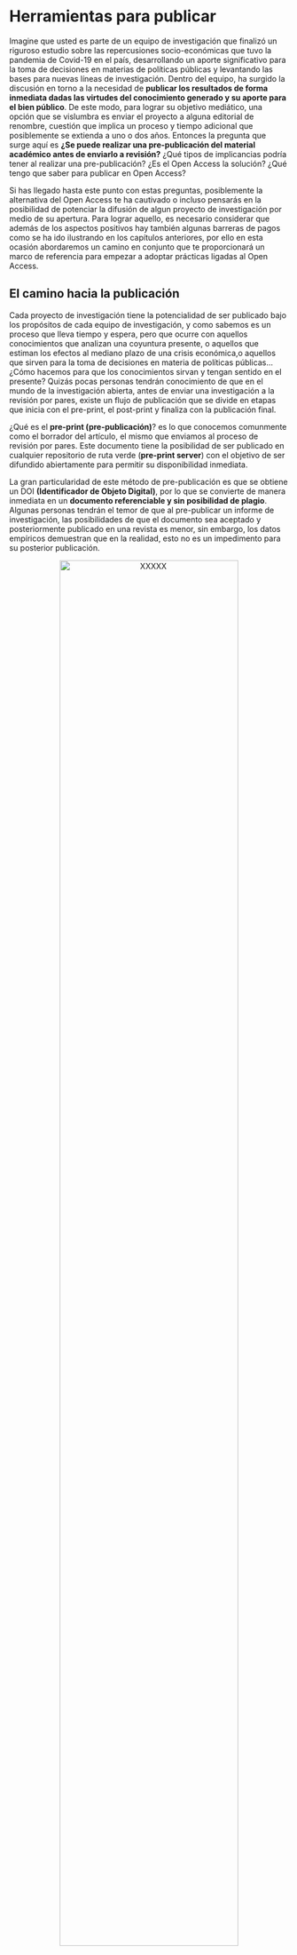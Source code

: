# Herramientas para publicar

Imagine que usted es parte de un equipo de investigación que finalizó un riguroso estudio sobre las repercusiones socio-económicas que tuvo la pandemia de Covid-19 en el país, desarrollando un aporte significativo para la toma de decisiones en materias de políticas públicas y levantando las bases para nuevas líneas de investigación. Dentro del equipo, ha surgido la discusión en torno a la necesidad de **publicar los resultados de forma inmediata dadas las virtudes del conocimiento generado y su aporte para el bien público**. De este modo, para lograr su objetivo mediático, una opción que se vislumbra es enviar el proyecto a alguna editorial de renombre, cuestión que implica un proceso y tiempo adicional que posiblemente se extienda a uno o dos años. Entonces la pregunta que surge aquí es **¿Se puede realizar una pre-publicación del material académico antes de enviarlo a revisión?** ¿Qué tipos de implicancias podría tener al realizar una pre-publicación? ¿Es el Open Access la solución? ¿Qué tengo que saber para publicar en Open Access?

Si has llegado hasta este punto con estas preguntas, posiblemente la alternativa del Open Access te ha cautivado o incluso pensarás en la posibilidad de potenciar la difusión de algun proyecto de investigación por medio de su apertura. Para lograr aquello, es necesario considerar que además de los aspectos positivos hay también algunas barreras de pagos como se ha ido ilustrando en los capítulos anteriores, por ello en esta ocasión abordaremos un camino en conjunto que te proporcionará un marco de referencia para empezar a adoptar prácticas ligadas al Open Access.

## El camino hacia la publicación

Cada proyecto de investigación tiene la potencialidad de ser publicado bajo los propósitos de cada equipo de investigación, y como sabemos es un proceso que lleva tiempo y espera, pero que ocurre con aquellos conocimientos que analizan una coyuntura presente, o aquellos que estiman los efectos al mediano plazo de una crisis económica,o aquellos que sirven para la toma de decisiones en materia de políticas públicas... ¿Cómo hacemos para que los conocimientos sirvan y tengan sentido en el presente? Quizás pocas personas tendrán conocimiento de que en el mundo de la investigación abierta, antes de enviar una investigación a la revisión por pares, existe un flujo de publicación que se divide en etapas que inicia con el pre-print, el post-print y finaliza con la publicación final.

¿Qué es el **pre-print (pre-publicación)**? es lo que conocemos comunmente como el borrador del artículo, el mismo que enviamos al proceso de revisión por pares. Este documento tiene la posibilidad de ser publicado en cualquier repositorio de ruta verde (**pre-print server**) con el objetivo de ser difundido abiertamente para permitir su disponibilidad inmediata.

La gran particularidad de este método de pre-publicación es que se obtiene un DOI **(Identificador de Objeto Digital)**, por lo que se convierte de manera inmediata en un **documento referenciable y sin posibilidad de plagio**. Algunas personas tendrán el temor de que al pre-publicar un informe de investigación, las posibilidades de que el documento sea aceptado y posteriormente publicado en una revista es menor, sin embargo, los datos empíricos demuestran que en la realidad, esto no es un impedimento para su posterior publicación.

<div class="figure" style="text-align: center">
<img src="https://www.natureindex.com/news-blog/image/5c47a21e4ccf11d6447378c9/rsz_biorxiv2.png" alt="XXXXX" width="80%" />
<p class="caption">(\#fig:unnamed-chunk-1)XXXXX</p>
</div>

Para el caso de las ciencias sociales, el servicio de pre-print que recomendamos utilizar es [SocArxiv](https://socopen.org/) y [PsyArxiv](https://psyarxiv.com/) particularmente para la disciplina de la psicología. Estos servicios permiten subir archivos PDF desde la plataforma [OSF](https://help.osf.io/hc/en-us/categories/360001530554-Preprints) y de este modo se obtiene el beneficio de acceder a un DOI que asegure su correcta citación. Ambos repositorios son extensiones de [ArXiv](https://arxiv.org/), la plataforma pionera de acceso abierto que en la actualidad alberga alrededor de dos milloes de artículos categorizados en ocho áreas temáticas. ArXiv no posee tarifas asociadas a la publicación de los artículos puesto a que los documentos se someten a un proceso de clasificación y no a una revisión por pares.

¿Qué es el **post-print**? Es la segunda etapa que es clave para el camino hacia la publicación, pues el post-print corresponde al artículo aceptado tras la revisión por pares pero cuyo formato de presentación no ha sido adaptado al requerido, por lo que no ha sido publicado de manera oficial por la revista y para lograr ello, interviene un equipo especializado de la editorial que se encarga de tales aspectos ya sean margenes, tipos de citación, estructura, entre otros.

Entonces ¿Puedo publicar el post-print en cualquier momento del camino hacia la publicación? la respuesta a esta pregunta no es tan simple, pues hoy en día si bien son varias las editoriales que entregan la posibilidad de publicar el post-print en cualquier repositorio abierto, esto es solo **tras el periodo de embargo**, el cual consiste en un tiempo determinado donde la editorial se reserva los derechos patrimoniales del artículo para su distribución.

Finalmente, la última etapa de la publicación es la del **artículo final** que realiza la revista de manera oficial y quien conserva todos los beneficios de los derechos patrimoniales de la obra, en esta etapa, los equipos de investigación solo mantienen el derecho al reconocimiento y en los mejores casos, las revistas que integran dentro de sus políticas el acceso abierto como foco prioritario, establecen los criterios a seguir por los equipos de investigación para abrir las publicaciones al publico general para que estos no paguen un costo por su lectura o utilización. Cabe mencionar que no todas las revistas con políticas de acceso abierto tienen las mismas directrices, por ello plantean formas y periodos distintos para el depósito del artículo en un repositorio abierto.

## Revistas para publicar con Open Access

Por lo general, cuando llevamos tiempo investigando y publicando tenemos ciertas nociones de las revistas a las que les puede interesar los temas que estamos trabajando o incluso tenemos ciertas certezas de las posibles revistas en las cuales nuestro proyecto tiene mayores chances de ser publicado. El paso lógico para la publicación es elegir aquella editorial donde queremos que aparezca nuestro trabajo, ya sea por reconocimiento, por recomendaciones, por el tema que trabajamos o por cualquier otro motivo que tengamos, por ello una pregunta que surge aquí es **¿Cómo puedo saber si la revista que escogí posee políticas de acceso abierto y me permite autoarchivar mi publicación en otros repositorios?** Muchas veces es difícil encontrar las políticas de autoarchivo que poseen las revistas, por ello recomendamos acceder a [**Sherpa Romeo**](https://v2.sherpa.ac.uk/romeo/) y buscar la revista escogida. *Sherpa Romeo* es un sitio web que funciona como una base de datos que recopila la información básica sobre las políticas de autoría y acceso abierto de las principales revistas científicas de todo el mundo que utiliza un codigo de cuatro colores para diferenciar los tipos de políticas de cada revista, los que se definen en:

-   *Verde*: Permite autoarchivar el pre-print, post-print y la versión final.
-   *Amarillo*: Permite unicamente el autoarchivo del pre-print.
-   *Azul*: Permite unicamente el autoarchivo del post-print o la versión final.
-   *Blanco*: No permite el autoarchivo de ninguno de los documentos antes mencionados.

El mundo del Open Access es bastante grande y en ocasiones costoso, toda revista de ruta dorada posee costos de APC que deben ser financiados por los investigadores o sus patrocinantes, lo que se vuelve una barrera económica para los equipos de investigación que deseen abrir sus publicaciones, por ello el proceso de autoarchivo surge como una alternativa al alcance de cualquiera y en su mayoría, cientistas sociales utilizan la vía verde y la diamante para depositar sus manuscritos o tesis en repositorios como [Dialnet](https://soporte.dialnet.unirioja.es/portal/es/kb/articles/el-acceso-abierto-a-la-literatura-cient%C3%ADfica), [Latindex](https://www.latindex.org/latindex/descripcion), [Scielo](https://scielo.org/es/sobre-el-scielo/declaracion-de-accesso-abierto/), [Redalyc](https://www.redalyc.org/) y [CLACSO](http://biblioteca.clacso.edu.ar/accesoabierto/).

## Pagos asociados a la publicación abierta

El Open Access está redefiniendo la forma en que el capital científico se define, se moviliza y se trata, un nuevo paradigma que choca con las reglas de un mercado académico que por décadas ha mantenido el monopolio económico del conocimiento científico por medio de barreras de pago, un modelo que no siempre es receptivo a alteraciones y novedades [@sabada2014] pero que ha tenido la obligación de adaptarse al nuevo panorama cibernético digital.

El modelo de suscripción se presenta como un muro de pago que al ser costeado permite acceder al material científico. Detrás de cada ejemplar físico existe un costo de adaptación, impresión y envío, lo que obligaba a las editoriales a publicar una cantidad determinada, sin embargo, con el advenimiento del internet, la digitalización y la inmediatez de la información, las razones y argumentos que daban sustento al modelo se volvieron obsoletas. La era digital permitió avanzar pasos agigantados en el desarrollo de nuevos conocimientos, en la difusión masiva e instantánea de los trabajos académicos y por consecuencia, abrió paso al cuestionamiento de las suscripciones pagadas como método de acceso al conocimiento, pero claramente no les dio fin.

>  La Internet ha cambiado fundamentalmente las realidades prácticas y económicas relacionadas 
con la distribución del conocimiento científico y el patrimonio cultural [@berlin2003]

En la nueva era digital, el modelo de suscripción sigue estando presente, pero convive con el paradigma del open access, el que intenta superar las barreras de pago poniendo la responsabilidad de la apertura del conocimiento en el propio autor. Algunos repositorios de ruta dorada e híbrida solicitan un pago de APC para publicar en acceso abierto, esto corresponde a un modelo de negocios cuyo fin es financiar los gastos asociados la gestión de la publicación. En estricto rigor, no existe un monto estandarizado del APC, por lo que su costo dependerá únicamente de la revista y que fluctua según el pago de impuestos adicionales. Según [@socha2018], de las revistas de mayor renombre en la industria académica como [Elsevier](https://www.elsevier.com/open-science), [Springer](https://www.springer.com/la/open-access), [Wiley](https://authorservices.wiley.com/author-resources/Journal-Authors/open-access/index.html) y [Taylor & Francis](https://authorservices.taylorandfrancis.com/publishing-open-access/) se han adscrito al acceso abierto cobrando a los autores un costo de APC pero manteniendo su modelo de suscripción. 






Table: (\#tab:tabtax)Fluctuación del APC en principales revistas científicas

|Repositorio      |APC mínimo |APC máximo |¿OA o Híbrido? |
|:----------------|:----------|:----------|:--------------|
|springer         |$3.000     |$3.000     |Híbrido        |
|Wiley            |$1.300     |$5.200     |Híbrido        |
|Taylor y Francis |$500       |$2.950     |Open Access    |
Fuente: Adaptación propia a partir de información rescatada de [University of Cambridge (2018)](https://www.openaccess.cam.ac.uk/publishing-open-access/how-much-do-publishers-charge-open-access).

[@spinak2019] indica que tanto en Estados Unidos como en países Europeos a habido un aumento exponencial del costo del APC a través de los años. A modo de ejemplo, el **APC promedio de 319 revistas** de asociadas a las editoriales *BMC, Frontiers, MDPI e Hindawi* aumentó entre 2,5 y 6 veces la inflación entre el 2012 y el 2018, al alero de un consdierable crecimiento en la cantidad de volúmenes que paso de 58.007 hasta 127.528 en aquellos años. Los editores han admitido que el costo del APC lo fijan según el valor económico de la revista que es atribuido según el valor de impacto.

La introducción de un sistema de pagos por procesamiento de artículos hace frente al modelo de suscripción, pero no logra reemplazarlo y en cambio, funciona de manera paralela dentro del mercado científico, presentándose como una nueva barrera que obstaculiza la decisión de abrir las publicaciones de aquellas investigaciones que son autónomas o que dispongan de un presupuesto acotado. Los APC tienen sus propios cuestionamientos y uno de ellos refiere a que el pago no tiene mucho que ver con el procesamiento y posterior publicación del artículo, sino que más bien los equipos de investigación pagan por el reconocimiento de ser publicados en una revista de alto factor de impacto [@velterop2018]. Pareciera ser que el nuevo ciclo de la ciencia que apuntaba a la democratización del conocimiento se vio inmerso en las lógicas económicas de las cuales las editoriales obtienen los principales beneficios monetarios. 

**¿Pagar por hacer ciencia o pagar por reconocimiento?** Claro esta que existen otras vías gratuitas para publicar en abierto, sin embargo la ciencia -y principalmente las exactas ligadas a la medicina, la física y las matemáticas- ha tenido la necesidad imperiosa de ser creíble, reconocida y citada. **¿La distinción hace la diferencia?** Posiblemente en las áreas donde existe mayor competencia el reconocimiento es un punto importante a la hora de hacer ciencia, sin embargo, el quehacer en pos del conocimiento y su disposición como bien publico para la sociedad y su desarrollo, poco tiene que ver con una distinción simbólica que sirve dentro del mundo científico. La ciencia social, a diferencia de las ciencias exactas, tiene un ancho camino por recorrer en el paradigma del Open Access, pudiendo desarrollarse con mayor libertad por medio de las vías gratuitas en importantes repositorios de ruta verde que a nivel latinoamericano, son altamente utilizados por estudiantes, académicos e investigadores.

## Recomendaciones finales

A modo de recomendación, no se les obliga a nuestros lectores adquirir de forma inmediata prácticas acordes al Open Access, lo que se sugiere es considerarlas sobre todo al momento de realizar el envío de un artículo a una revista cualquiera, pues el autor firma un *Acuerdo de Transferencia de Derechos (CTA)*, transfiriendole al editor los derechos de autor sobre la obra y por lo tanto, imposibilitando toda acción del propio creador sobre la investigación. Para que la decisión de publicar dentro de una revista no afecte a la posterior decisión de abrir la publicación, por una parte los editores deben tener una licencia que sirve únicamente para publicar (LTP) y, por otra parte, los/as autores/as deben retener para si los derechos sobre la obra. En síntesis, para que cualquier recurso científico sea abierto, este debe contener una licencia que explicite a sus usuarios las acciones que pueden realizar sobre la obra e indicar la correcta acreditación de la fuente [@swan2013]. Este ejercicio no se encuentra excento de licencias y según [@melero2008] se recomienda el uso de CC-By.

> La licencia CC-BY permite que otros distribuyan, mezclen, adapten y construyan sobre su trabajo, incluso comercialmente, siempre que le reconozcan la creación original. Para mayor información, haz [Click Aquí](https://creativecommons.org/).

<div class="figure" style="text-align: center">
<img src="https://www.um.es/documents/793464/2998280/INFOS3w.jpg/f0c81c67-3602-4e56-a5c3-33fb05a637dc?t=1444293679468" alt="Tips para conservar los derechos de autor. Imagen de Biblioteca CRAI - Universidad Pablo de Olavide" width="80%" />
<p class="caption">(\#fig:unnamed-chunk-2)Tips para conservar los derechos de autor. Imagen de Biblioteca CRAI - Universidad Pablo de Olavide</p>
</div>
